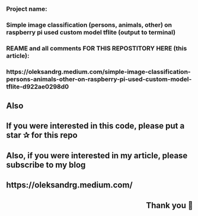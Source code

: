<h3 align="left">Project name:</h3>
<h3 align="left">Simple image classification (persons, animals, other) on raspberry pi used custom model tflite (output to terminal)</h3>



<h3 align="left">REAME and all comments FOR THIS REPOSTITORY HERE (this article): </h3>
<h3 align="left">https://oleksandrg.medium.com/simple-image-classification-persons-animals-other-on-raspberry-pi-used-custom-model-tflite-d922ae0298d0 </h3>



<h2 align="left">Also</h2>
<h2 align="left">If you were interested in this code, please put a star ✰ for this repo </h2>
<h2 align="left">Also, if you were interested in my article, please subscribe to my blog </h2>
<h2 align="left"> https://oleksandrg.medium.com/ </h2>

<h2 align="right">Thank you 🙂</h2>
